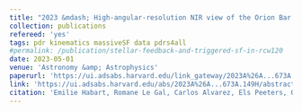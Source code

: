```yaml
---
title: "2023 &mdash; High-angular-resolution NIR view of the Orion Bar revealed by Keck/NIRC2"
collection: publications
refereed: 'yes'
tags: pdr kinematics massiveSF data pdrs4all
#permalink: /publication/stellar-feedback-and-triggered-sf-in-rcw120
date: 2023-05-01
venue: 'Astronomy &amp; Astrophysics'
paperurl: 'https://ui.adsabs.harvard.edu/link_gateway/2023A%26A...673A.149H/PUB_PDF'
link: 'https://ui.adsabs.harvard.edu/abs/2023A%26A...673A.149H/abstract'
citation: 'Emilie Habart, Romane Le Gal, Carlos Alvarez, Els Peeters, Olivier Berné, Mark G. Wolfire, Javier R. Goicoechea, Thiébaut Schirmer, Emeric Bron, Markus Röllig, 2023, Astronomy & Astrophysics, Volume 673, id.A149, 15 pp.'
---
```

